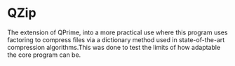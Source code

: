 # QZip
The extension of QPrime, into a more practical use where this program uses factoring to compress files via a dictionary method used in state-of-the-art compression algorithms.This was done to test the limits of how adaptable the core program can be.
